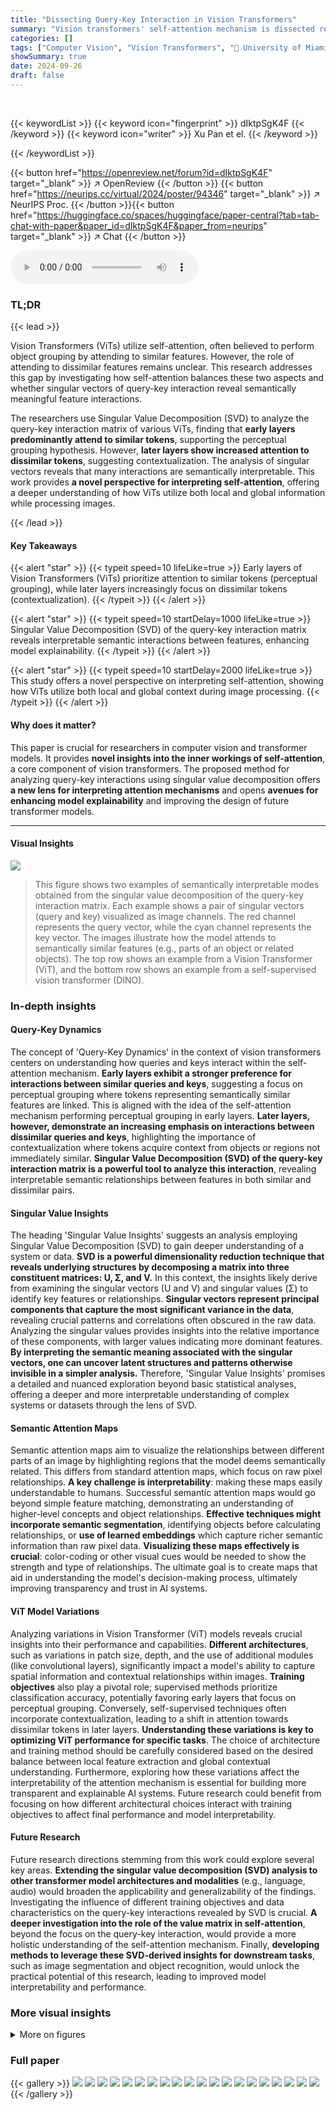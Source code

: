 ```yaml
---
title: "Dissecting Query-Key Interaction in Vision Transformers"
summary: "Vision transformers' self-attention mechanism is dissected revealing how early layers focus on similar features for perceptual grouping while later layers integrate dissimilar features for contextuali..."
categories: []
tags: ["Computer Vision", "Vision Transformers", "🏢 University of Miami",]
showSummary: true
date: 2024-09-26
draft: false
---
```


<br>

{{< keywordList >}}
{{< keyword icon="fingerprint" >}} dIktpSgK4F {{< /keyword >}}
{{< keyword icon="writer" >}} Xu Pan et el. {{< /keyword >}}
 
{{< /keywordList >}}

{{< button href="https://openreview.net/forum?id=dIktpSgK4F" target="_blank" >}}
↗ OpenReview
{{< /button >}}
{{< button href="https://neurips.cc/virtual/2024/poster/94346" target="_blank" >}}
↗ NeurIPS Proc.
{{< /button >}}{{< button href="https://huggingface.co/spaces/huggingface/paper-central?tab=tab-chat-with-paper&paper_id=dIktpSgK4F&paper_from=neurips" target="_blank" >}}
↗ Chat
{{< /button >}}



<audio controls>
    <source src="https://ai-paper-reviewer.com/dIktpSgK4F/podcast.wav" type="audio/wav">
    Your browser does not support the audio element.
</audio>


### TL;DR


{{< lead >}}

Vision Transformers (ViTs) utilize self-attention, often believed to perform object grouping by attending to similar features.  However, the role of attending to dissimilar features remains unclear. This research addresses this gap by investigating how self-attention balances these two aspects and whether singular vectors of query-key interaction reveal semantically meaningful feature interactions.

The researchers use Singular Value Decomposition (SVD) to analyze the query-key interaction matrix of various ViTs, finding that **early layers predominantly attend to similar tokens**, supporting the perceptual grouping hypothesis.  However, **later layers show increased attention to dissimilar tokens**, suggesting contextualization.  The analysis of singular vectors reveals that many interactions are semantically interpretable. This work provides **a novel perspective for interpreting self-attention**, offering a deeper understanding of how ViTs utilize both local and global information while processing images.

{{< /lead >}}


#### Key Takeaways

{{< alert "star" >}}
{{< typeit speed=10 lifeLike=true >}} Early layers of Vision Transformers (ViTs) prioritize attention to similar tokens (perceptual grouping), while later layers increasingly focus on dissimilar tokens (contextualization). {{< /typeit >}}
{{< /alert >}}

{{< alert "star" >}}
{{< typeit speed=10 startDelay=1000 lifeLike=true >}} Singular Value Decomposition (SVD) of the query-key interaction matrix reveals interpretable semantic interactions between features, enhancing model explainability. {{< /typeit >}}
{{< /alert >}}

{{< alert "star" >}}
{{< typeit speed=10 startDelay=2000 lifeLike=true >}} This study offers a novel perspective on interpreting self-attention, showing how ViTs utilize both local and global context during image processing. {{< /typeit >}}
{{< /alert >}}

#### Why does it matter?
This paper is crucial for researchers in computer vision and transformer models.  It provides **novel insights into the inner workings of self-attention**, a core component of vision transformers.  The proposed method for analyzing query-key interactions using singular value decomposition offers **a new lens for interpreting attention mechanisms** and opens **avenues for enhancing model explainability** and improving the design of future transformer models.

------
#### Visual Insights



![](https://ai-paper-reviewer.com/dIktpSgK4F/figures_0_1.jpg)

> This figure shows two examples of semantically interpretable modes obtained from the singular value decomposition of the query-key interaction matrix. Each example shows a pair of singular vectors (query and key) visualized as image channels. The red channel represents the query vector, while the cyan channel represents the key vector.  The images illustrate how the model attends to semantically similar features (e.g., parts of an object or related objects).  The top row shows an example from a Vision Transformer (ViT), and the bottom row shows an example from a self-supervised vision transformer (DINO).







### In-depth insights


#### Query-Key Dynamics
The concept of 'Query-Key Dynamics' in the context of vision transformers centers on understanding how queries and keys interact within the self-attention mechanism.  **Early layers exhibit a stronger preference for interactions between similar queries and keys**, suggesting a focus on perceptual grouping where tokens representing semantically similar features are linked.  This is aligned with the idea of the self-attention mechanism performing perceptual grouping in early layers. **Later layers, however, demonstrate an increasing emphasis on interactions between dissimilar queries and keys**, highlighting the importance of contextualization where tokens acquire context from objects or regions not immediately similar.  **Singular Value Decomposition (SVD) of the query-key interaction matrix is a powerful tool to analyze this interaction**, revealing interpretable semantic relationships between features in both similar and dissimilar pairs.

#### Singular Value Insights
The heading 'Singular Value Insights' suggests an analysis employing Singular Value Decomposition (SVD) to gain deeper understanding of a system or data.  **SVD is a powerful dimensionality reduction technique that reveals underlying structures by decomposing a matrix into three constituent matrices: U, Σ, and V.**  In this context, the insights likely derive from examining the singular vectors (U and V) and singular values (Σ) to identify key features or relationships.  **Singular vectors represent principal components that capture the most significant variance in the data**, revealing crucial patterns and correlations often obscured in the raw data.  Analyzing the singular values provides insights into the relative importance of these components, with larger values indicating more dominant features.  **By interpreting the semantic meaning associated with the singular vectors, one can uncover latent structures and patterns otherwise invisible in a simpler analysis.** Therefore, 'Singular Value Insights' promises a detailed and nuanced exploration beyond basic statistical analyses, offering a deeper and more interpretable understanding of complex systems or datasets through the lens of SVD.

#### Semantic Attention Maps
Semantic attention maps aim to visualize the relationships between different parts of an image by highlighting regions that the model deems semantically related.  This differs from standard attention maps, which focus on raw pixel relationships.  **A key challenge is interpretability**: making these maps easily understandable to humans.  Successful semantic attention maps would go beyond simple feature matching, demonstrating an understanding of higher-level concepts and object relationships.  **Effective techniques might incorporate semantic segmentation**, identifying objects before calculating relationships, or **use of learned embeddings** which capture richer semantic information than raw pixel data. **Visualizing these maps effectively is crucial**: color-coding or other visual cues would be needed to show the strength and type of relationships. The ultimate goal is to create maps that aid in understanding the model's decision-making process, ultimately improving transparency and trust in AI systems.

#### ViT Model Variations
Analyzing variations in Vision Transformer (ViT) models reveals crucial insights into their performance and capabilities.  **Different architectures**, such as variations in patch size, depth, and the use of additional modules (like convolutional layers), significantly impact a model's ability to capture spatial information and contextual relationships within images.  **Training objectives** also play a pivotal role; supervised methods prioritize classification accuracy, potentially favoring early layers that focus on perceptual grouping. Conversely, self-supervised techniques often incorporate contextualization, leading to a shift in attention towards dissimilar tokens in later layers.  **Understanding these variations is key to optimizing ViT performance for specific tasks**.  The choice of architecture and training method should be carefully considered based on the desired balance between local feature extraction and global contextual understanding.  Furthermore, exploring how these variations affect the interpretability of the attention mechanism is essential for building more transparent and explainable AI systems.  Future research could benefit from focusing on how different architectural choices interact with training objectives to affect final performance and model interpretability.

#### Future Research
Future research directions stemming from this work could explore several key areas.  **Extending the singular value decomposition (SVD) analysis to other transformer model architectures and modalities** (e.g., language, audio) would broaden the applicability and generalizability of the findings.  Investigating the influence of different training objectives and data characteristics on the query-key interactions revealed by SVD is crucial. **A deeper investigation into the role of the value matrix in self-attention**, beyond the focus on the query-key interaction, would provide a more holistic understanding of the self-attention mechanism.  Finally, **developing methods to leverage these SVD-derived insights for downstream tasks**, such as image segmentation and object recognition, would unlock the practical potential of this research, leading to improved model interpretability and performance.


### More visual insights

<details>
<summary>More on figures
</summary>


![](https://ai-paper-reviewer.com/dIktpSgK4F/figures_3_1.jpg)

> This figure empirically studies whether an image token attends to tokens belonging to the same objects, different objects, or background using the Odd-One-Out dataset.  It analyzes attention preference across different ViT models, showing the ratio of attention on the same objects, different objects, and the background for both target and distractor tokens across various layers.  This helps visualize whether self-attention focuses more on grouping similar features or contextualizing with dissimilar features at different network depths.


![](https://ai-paper-reviewer.com/dIktpSgK4F/figures_5_1.jpg)

> This figure shows the weighted average cosine similarity between left and right singular vectors across different layers of various vision transformer models.  The cosine similarity is a measure of how similar the left and right singular vectors are for each singular mode (a pair of singular vectors representing a feature interaction). A high cosine similarity indicates that tokens attend to similar tokens (perceptual grouping), while a low cosine similarity indicates attention to dissimilar tokens (contextualization). The plot shows the trend of cosine similarity across different layers for several ViT models. This visualization is used to analyze whether self-attention in the models prioritizes grouping (similar tokens) or contextualization (dissimilar tokens) at different network depths.


![](https://ai-paper-reviewer.com/dIktpSgK4F/figures_6_1.jpg)

> This figure shows examples of semantically interpretable singular modes from the DINO-vitb16 model. Each mode is represented by a pair of singular vectors (query and key), visualized in red and cyan channels respectively. The images shown are those that maximize the attention score for each mode. The caption also explains the naming convention for the singular modes and provides the cosine similarity between the left and right singular vectors for each mode.


![](https://ai-paper-reviewer.com/dIktpSgK4F/figures_7_1.jpg)

> This figure visualizes how different singular modes of the dino-vitb16 model process a single dog image from the ImageNet dataset. It shows the top 6 modes (ranked by their contribution to the attention score) for selected layers and heads. Each mode is represented by a set of images, showcasing how the model attends to different features within the image based on these modes. To see a more complete visualization of the modes, refer to Supplementary Figure S17.


![](https://ai-paper-reviewer.com/dIktpSgK4F/figures_8_1.jpg)

> This figure shows the attention preference of different ViT models on the Odd-One-Out dataset.  It examines how attention is distributed between same-object tokens, different-object tokens, and background tokens across various layers of the model.  Subplots (B), (C), and (D) present the ratio of attention for each of these categories across different layers, illustrating the change in attention preference from early layers to later layers.


![](https://ai-paper-reviewer.com/dIktpSgK4F/figures_13_1.jpg)

> This figure shows the cosine similarity between left and right singular vectors in various ViT models across different layers.  The cosine similarity is calculated for each singular mode and then averaged across heads, weighting the average by the corresponding singular values.  High cosine similarity indicates that tokens mostly attend to other similar tokens (grouping), while low cosine similarity suggests tokens attend more to dissimilar tokens (contextualization). The plot shows the trend in different ViT models. In many models, there is a decrease in cosine similarity from earlier layers to later layers. Some self-supervised models show a different trend, having higher cosine similarity in the last few layers.


![](https://ai-paper-reviewer.com/dIktpSgK4F/figures_13_2.jpg)

> This figure empirically studies whether an image token attends to tokens belonging to the same objects, different objects, or background.  It uses the Odd-One-Out (O3) dataset, which contains images with a group of similar objects (distractors) and a distinct singleton object (target). The figure shows attention maps for target and distractor tokens, analyzing the overlap between attention maps and mask labels for each category (target, distractor, background).  Subplots then show the ratios of attention on same objects, different objects, and background across different layers in various ViT models.


![](https://ai-paper-reviewer.com/dIktpSgK4F/figures_14_1.jpg)

> This figure shows the weighted average cosine similarity between the left and right singular vectors across different layers of various Vision Transformer (ViT) models.  The x-axis represents the layer number, and the y-axis represents the weighted average cosine similarity. Each line represents a different ViT model.  High cosine similarity indicates that tokens attend to similar tokens (perceptual grouping), while low cosine similarity suggests attention to dissimilar tokens (contextualization). The figure helps to visualize the trend of self-attention shifting from grouping in early layers to contextualization in later layers, although variations exist across different models and training objectives.


![](https://ai-paper-reviewer.com/dIktpSgK4F/figures_14_2.jpg)

> This figure empirically studies whether an image token attends to tokens belonging to the same object, different objects, or background.  It uses the Odd-One-Out (O3) dataset, showing example images (A) and then plotting the ratio of attention on the same objects (B), different objects (C), and background (D) across different ViT layers for multiple model types.  The x-axis represents normalized layer number, progressing from early to late layers.


![](https://ai-paper-reviewer.com/dIktpSgK4F/figures_15_1.jpg)

> This figure shows two examples of semantically interpretable modes obtained from the singular value decomposition of the query-key interaction matrix. Each mode consists of a pair of singular vectors (one for the query and one for the key). The images depict the projection values of the embeddings onto these singular vectors. The red channel represents the query projection, while the cyan channel represents the key projection. The top row shows an example from a ViT model, while the bottom row shows an example from a DINO model, both illustrating how these singular vector pairs reveal interpretable semantic relationships between image features.


![](https://ai-paper-reviewer.com/dIktpSgK4F/figures_16_1.jpg)

> This figure visualizes the top 6 singular modes (ranked by their contribution to the attention score) from different layers and heads of the dino-vitb16 model applied to a single dog image from ImageNet.  For each mode, the figure shows the query and key maps, highlighting the interaction between features represented by left and right singular vectors. This provides insights into how the model attends to features at various levels (low-level in early layers, higher-level in later layers).  Supplementary Figure S17 provides a more detailed visualization for this example.


![](https://ai-paper-reviewer.com/dIktpSgK4F/figures_17_1.jpg)

> This figure shows the attention preference of ViT models in the Odd-One-Out dataset. Subfigure A shows an example image from the dataset. Subfigures B, C, and D show the ratio of attention on the same objects, different objects, and background, respectively, across different layers of the ViT models.


![](https://ai-paper-reviewer.com/dIktpSgK4F/figures_18_1.jpg)

> This figure showcases examples of optimal attention images from the ImageNet validation set for singular modes in the dino-vitb16 model.  Each example highlights the interaction between query and key maps (represented by red and cyan channels) projected onto the left and right singular vectors of a specific singular mode. The white area shows overlap between the query and key maps.  The figure provides a visual representation of how these singular modes relate semantically to image features and the cosine similarity between the left and right singular vectors of each mode is included.


![](https://ai-paper-reviewer.com/dIktpSgK4F/figures_19_1.jpg)

> This figure visualizes the results of applying singular value decomposition to a single dog image using the dino-vitb16 model. It displays the top 6 singular modes (ranked by contribution to the attention score) across different layers and heads within the model. Each mode's visualization helps understand the interactions between features within the model. Supplementary Figure S17 provides more visualizations.


![](https://ai-paper-reviewer.com/dIktpSgK4F/figures_20_1.jpg)

> This figure visualizes how different singular modes of the dino-vitb16 model attend to different parts of an example dog image from the ImageNet dataset.  It shows the top 6 modes from various layers and heads, ordered by their contribution to the total attention score. Each mode highlights specific interactions between features, visualized through red and cyan channels representing query and key maps.  The supplementary material (Figure S17) offers more detailed visualizations.


![](https://ai-paper-reviewer.com/dIktpSgK4F/figures_21_1.jpg)

> This figure shows examples of semantic singular modes in the deit-base-distilled-patch16-224 model.  Each row represents a specific singular mode, identified by layer, head, and mode number (e.g., L0 H0 M3). The leftmost column shows the cosine similarity between the left and right singular vectors for that mode. The remaining columns display the top 8 images from the ImageNet validation set that maximize the attention score for that singular mode. The red and cyan channels in these images indicate the projection of the image embeddings onto the left and right singular vectors respectively. This visualization helps to understand the semantic information captured by each singular mode, revealing how specific features in the query and key maps interact to produce attention.


![](https://ai-paper-reviewer.com/dIktpSgK4F/figures_22_1.jpg)

> This figure displays examples of semantically interpretable singular modes from the DeiT-base-distilled-patch16-224 model.  Each row represents a singular mode, identified by its layer, head, and mode number. For each mode, the figure shows the top 8 images from the ImageNet validation set that maximize the attention score for that mode.  The red and cyan channels in each image visualization represent the projection values of the embedding onto the left and right singular vectors of the mode, respectively.  These visualizations help in understanding how different parts of the image are attended to in various layers of the model.


![](https://ai-paper-reviewer.com/dIktpSgK4F/figures_23_1.jpg)

> This figure shows examples of semantic singular modes in the DeiT-base-distilled-patch16-224 model, specifically focusing on part 3 of the examples.  Each mode is represented visually, highlighting the interactions between query and key embeddings. The color channels (red and cyan) represent projections onto left and right singular vectors, showing how different parts of an image (or even different images) relate within the model's attention mechanism.


![](https://ai-paper-reviewer.com/dIktpSgK4F/figures_24_1.jpg)

> This figure shows examples of optimal attention images for several singular modes in the dino-vitb16 model.  Each mode is represented by a pair of singular vectors (left and right), visualized in red and cyan channels respectively in the images shown. These channels show the projection of image embeddings onto those vectors. The white areas highlight overlap between query and key maps.  The caption also provides a naming scheme to identify the layer, head, and mode of each example and its cosine similarity score.


![](https://ai-paper-reviewer.com/dIktpSgK4F/figures_25_1.jpg)

> This figure visualizes examples of optimal attention images from the ImageNet validation set for singular modes in the dino-vitb16 model.  Each example shows the query and key maps (red and cyan channels, respectively) corresponding to a specific singular mode (layer, head, and mode number indicated). The white area represents the overlap between the query and key maps.  The value below each example represents the cosine similarity between the left and right singular vectors of that mode, indicating the alignment between the query and key.


![](https://ai-paper-reviewer.com/dIktpSgK4F/figures_26_1.jpg)

> This figure shows examples of semantic singular modes in the clip-vit-base-patch16 model.  Each row represents a singular mode and contains multiple images. The red and cyan channels highlight the projection of the image embeddings onto the left and right singular vectors, respectively. The arrangement illustrates the interactions between query and key feature vectors, particularly highlighting the semantic relationships between image regions captured by each mode. The overall figure showcases various types of feature interactions present within the model, ranging from low-level features to higher-level object relationships, thereby demonstrating the varying semantic properties encoded within the different singular modes across various layers and heads.


![](https://ai-paper-reviewer.com/dIktpSgK4F/figures_27_1.jpg)

> This figure visualizes the results of applying singular value decomposition to self-attention in a vision transformer model. It shows how different singular modes (combinations of left and right singular vectors) capture different aspects of an image. In this case, an example dog image is used and the top six modes are displayed to show how different parts of the image and its relation with other parts are represented in the model. Early layers capture low level properties, and deeper layers capture higher level semantics.  Supplementary Figure S17 offers more examples.


![](https://ai-paper-reviewer.com/dIktpSgK4F/figures_28_1.jpg)

> Figure 2 empirically studies whether an image token attends to tokens belonging to the same object, different objects, or the background. It uses the Odd-One-Out (O3) dataset, which contains images with a group of similar objects (distractors) and a distinct singleton object (target). The figure shows the attention preference in different ViT models by computing the attention score (overlap) between attention maps of target/distractor tokens and mask labels of target, distractor and background.  Subplots B, C, and D show the ratios of attention on the same objects, different objects, and background respectively, across different layers of the model.


![](https://ai-paper-reviewer.com/dIktpSgK4F/figures_29_1.jpg)

> This figure shows two examples of semantically interpretable modes obtained from the singular value decomposition of the query-key interaction matrix. Each mode is represented by a pair of singular vectors (one for query and one for key).  The images are color-coded to show the projection of image embeddings onto these singular vectors, revealing how different image features interact through the query-key mechanism in Vision Transformers (ViTs). The top row shows an example from a ViT model, and the bottom row shows an example from a DINO model, highlighting the versatility of the proposed method across different ViT architectures.


</details>






### Full paper

{{< gallery >}}
<img src="https://ai-paper-reviewer.com/dIktpSgK4F/1.png" class="grid-w50 md:grid-w33 xl:grid-w25" />
<img src="https://ai-paper-reviewer.com/dIktpSgK4F/2.png" class="grid-w50 md:grid-w33 xl:grid-w25" />
<img src="https://ai-paper-reviewer.com/dIktpSgK4F/3.png" class="grid-w50 md:grid-w33 xl:grid-w25" />
<img src="https://ai-paper-reviewer.com/dIktpSgK4F/4.png" class="grid-w50 md:grid-w33 xl:grid-w25" />
<img src="https://ai-paper-reviewer.com/dIktpSgK4F/5.png" class="grid-w50 md:grid-w33 xl:grid-w25" />
<img src="https://ai-paper-reviewer.com/dIktpSgK4F/6.png" class="grid-w50 md:grid-w33 xl:grid-w25" />
<img src="https://ai-paper-reviewer.com/dIktpSgK4F/7.png" class="grid-w50 md:grid-w33 xl:grid-w25" />
<img src="https://ai-paper-reviewer.com/dIktpSgK4F/8.png" class="grid-w50 md:grid-w33 xl:grid-w25" />
<img src="https://ai-paper-reviewer.com/dIktpSgK4F/9.png" class="grid-w50 md:grid-w33 xl:grid-w25" />
<img src="https://ai-paper-reviewer.com/dIktpSgK4F/10.png" class="grid-w50 md:grid-w33 xl:grid-w25" />
<img src="https://ai-paper-reviewer.com/dIktpSgK4F/11.png" class="grid-w50 md:grid-w33 xl:grid-w25" />
<img src="https://ai-paper-reviewer.com/dIktpSgK4F/12.png" class="grid-w50 md:grid-w33 xl:grid-w25" />
<img src="https://ai-paper-reviewer.com/dIktpSgK4F/13.png" class="grid-w50 md:grid-w33 xl:grid-w25" />
<img src="https://ai-paper-reviewer.com/dIktpSgK4F/14.png" class="grid-w50 md:grid-w33 xl:grid-w25" />
<img src="https://ai-paper-reviewer.com/dIktpSgK4F/15.png" class="grid-w50 md:grid-w33 xl:grid-w25" />
<img src="https://ai-paper-reviewer.com/dIktpSgK4F/16.png" class="grid-w50 md:grid-w33 xl:grid-w25" />
<img src="https://ai-paper-reviewer.com/dIktpSgK4F/17.png" class="grid-w50 md:grid-w33 xl:grid-w25" />
<img src="https://ai-paper-reviewer.com/dIktpSgK4F/18.png" class="grid-w50 md:grid-w33 xl:grid-w25" />
<img src="https://ai-paper-reviewer.com/dIktpSgK4F/19.png" class="grid-w50 md:grid-w33 xl:grid-w25" />
<img src="https://ai-paper-reviewer.com/dIktpSgK4F/20.png" class="grid-w50 md:grid-w33 xl:grid-w25" />
{{< /gallery >}}